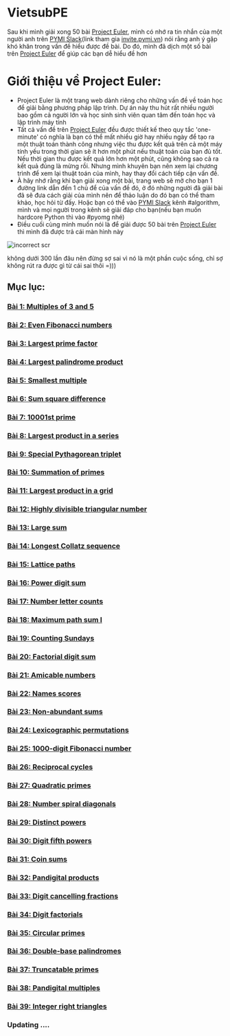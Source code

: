 # VietsubPE
Sau khi mình giải xong 50 bài [Project Euler](https://projecteuler.net/), mình có nhớ ra tin nhắn của một người anh trên [PYMI Slack](https://pymi.slack.com/)(link tham gia [invite.pymi.vn](https://pymi-slack.herokuapp.com/)) nói rằng anh ý gặp khó khăn trong vấn đề hiểu được đề bài. Do đó, mình đã dịch một số bài trên [Project Euler](https://projecteuler.net/) để giúp các bạn dễ hiểu đề hơn

# Giới thiệu về Project Euler:
- Project Euler là một trang web dành riêng cho những vấn đề về toán học để giải bằng phương pháp lập trình. Dự án này thu hút rất nhiều người bao gồm cả người lớn và học sinh sinh viên quan tâm đến toán học và lập trình máy tính
- Tất cả vấn đề trên [Project Euler](https://projecteuler.net/) đều được thiết kế theo quy tắc 'one-minute' có nghĩa là bạn có thể mất nhiều giờ hay nhiều ngày để tạo ra một thuật toán thành công nhưng việc thu được kết quả trên cả một máy tính yếu trong thời gian sẽ ít hơn một phút nếu thuật toán của bạn đủ tốt. Nếu thời gian thu được kết quả lớn hơn một phút, cũng không sao cả ra kết quả đúng là mừng rồi. Nhưng mình khuyên bạn nên xem lại chương trình để xem lại thuật toán của mình, hay thay đổi cách tiếp cận vấn đề.
- À hãy nhớ rằng khi bạn giải xong một bài, trang web sẽ mở cho bạn 1 đường link dẫn đến 1 chủ để của vấn đề đó, ở đó những người đã giải bài đã sẽ đưa cách giải của mình nên để thảo luận do đó bạn có thể tham khảo, học hỏi từ đấy. Hoặc bạn có thể vào [PYMI Slack](https://pymi.slack.com/) kênh #algorithm, mình và mọi người trong kênh sẽ giải đáp cho bạn(nếu bạn muốn hardcore Python thì vào #pyomg nhé)
- Điều cuối cùng mình muốn nói là để giải được 50 bài trên [Project Euler](https://projecteuler.net/) thì mình đã được trả cái màn hình này
<img src="https://i.imgur.com/GaAcq4i.png" alt="incorrect scr">
<p>không dưới 300 lần đâu nên đừng sợ sai vì nó là một phần cuộc sống, chỉ sợ không rút ra được gì từ cái sai thôi =)))</p>

## Mục lục:
### [Bài 1: Multiples of 3 and 5](https://dosontung007.github.io/VietsubPE/Problem%201%20-%20Project%20Euler.html)
### [Bài 2: Even Fibonacci numbers](https://dosontung007.github.io/VietsubPE/Problem%202%20-%20Project%20Euler.html)
### [Bài 3: Largest prime factor](https://dosontung007.github.io/VietsubPE/Problem%203%20-%20Project%20Euler.html)
### [Bài 4: Largest palindrome product](https://dosontung007.github.io/VietsubPE/Problem%204%20-%20Project%20Euler.html)
### [Bài 5: Smallest multiple](https://dosontung007.github.io/VietsubPE/Problem%205%20-%20Project%20Euler.html)
### [Bài 6: Sum square difference](https://dosontung007.github.io/VietsubPE/Problem%206%20-%20Project%20Euler.html)
### [Bài 7: 10001st prime](https://dosontung007.github.io/VietsubPE/Problem%207%20-%20Project%20Euler.html)
### [Bài 8: Largest product in a series](https://dosontung007.github.io/VietsubPE/Problem%208%20-%20Project%20Euler.html)
### [Bài 9: Special Pythagorean triplet](https://dosontung007.github.io/VietsubPE/Problem%209%20-%20Project%20Euler.html)
### [Bài 10: Summation of primes](https://dosontung007.github.io/VietsubPE/Problem%2010%20-%20Project%20Euler.html)
### [Bài 11: Largest product in a grid](https://dosontung007.github.io/VietsubPE/Problem%2011%20-%20Project%20Euler.html)
### [Bài 12: Highly divisible triangular number](https://dosontung007.github.io/VietsubPE/Problem%2012%20-%20Project%20Euler.html)
### [Bài 13: Large sum](https://dosontung007.github.io/VietsubPE/Problem%2013%20-%20Project%20Euler.html)
### [Bài 14: Longest Collatz sequence](https://dosontung007.github.io/VietsubPE/Problem%2014%20-%20Project%20Euler.html)
### [Bài 15: Lattice paths](https://dosontung007.github.io/VietsubPE/Problem%2015%20-%20Project%20Euler.html)
### [Bài 16: Power digit sum](https://dosontung007.github.io/VietsubPE/Problem%2016%20-%20Project%20Euler.html)
### [Bài 17: Number letter counts](https://dosontung007.github.io/VietsubPE/Problem%2017%20-%20Project%20Euler.html)
### [Bài 18: Maximum path sum I](https://dosontung007.github.io/VietsubPE/Problem%2018%20-%20Project%20Euler.html)
### [Bài 19: Counting Sundays](https://dosontung007.github.io/VietsubPE/Problem%2019%20-%20Project%20Euler.html)
### [Bài 20: Factorial digit sum](https://dosontung007.github.io/VietsubPE/Problem%2020%20-%20Project%20Euler.html)
### [Bài 21: Amicable numbers](https://dosontung007.github.io/VietsubPE/Problem%2021%20-%20Project%20Euler.html)
### [Bài 22: Names scores](https://dosontung007.github.io/VietsubPE/Problem%2022%20-%20Project%20Euler.html)
### [Bài 23: Non-abundant sums](https://dosontung007.github.io/VietsubPE/Problem%2023%20-%20Project%20Euler.html)
### [Bài 24: Lexicographic permutations](https://dosontung007.github.io/VietsubPE/Problem%2024%20-%20Project%20Euler.html)
### [Bài 25: 1000-digit Fibonacci number](https://dosontung007.github.io/VietsubPE/Problem%2025%20-%20Project%20Euler.html)
### [Bài 26: Reciprocal cycles](https://dosontung007.github.io/VietsubPE/Problem%2026%20-%20Project%20Euler.html)
### [Bài 27: Quadratic primes](https://dosontung007.github.io/VietsubPE/Problem%2027%20-%20Project%20Euler.html)
### [Bài 28: Number spiral diagonals](https://dosontung007.github.io/VietsubPE/Problem%2028%20-%20Project%20Euler.html)
### [Bài 29: Distinct powers](https://dosontung007.github.io/VietsubPE/Problem%2029%20-%20Project%20Euler.html)
### [Bài 30: Digit fifth powers](https://dosontung007.github.io/VietsubPE/Problem%2030%20-%20Project%20Euler.html)
### [Bài 31: Coin sums](https://dosontung007.github.io/VietsubPE/Problem%2031%20-%20Project%20Euler.html)
### [Bài 32: Pandigital products](https://dosontung007.github.io/VietsubPE/Problem%2032%20-%20Project%20Euler.html)
### [Bài 33: Digit cancelling fractions](https://dosontung007.github.io/VietsubPE/Problem%2033%20-%20Project%20Euler.html)
### [Bài 34: Digit factorials](https://dosontung007.github.io/VietsubPE/Problem%2034%20-%20Project%20Euler.html)
### [Bài 35: Circular primes](https://dosontung007.github.io/VietsubPE/Problem%2035%20-%20Project%20Euler.html)
### [Bài 36: Double-base palindromes](https://dosontung007.github.io/VietsubPE/Problem%2036%20-%20Project%20Euler.html)
### [Bài 37: Truncatable primes](https://dosontung007.github.io/VietsubPE/Problem%2037%20-%20Project%20Euler.html)
### [Bài 38: Pandigital multiples](https://dosontung007.github.io/VietsubPE/Problem%2038%20-%20Project%20Euler.html)
### [Bài 39: Integer right triangles](https://dosontung007.github.io/VietsubPE/Problem%2039%20-%20Project%20Euler.html)
### Updating ....